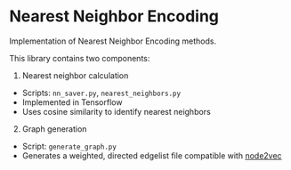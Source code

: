 # Nearest Neighbor Encoding

Implementation of Nearest Neighbor Encoding methods.

This library contains two components:

1. Nearest neighbor calculation
  - Scripts: `nn_saver.py`, `nearest_neighbors.py`
  - Implemented in Tensorflow
  - Uses cosine similarity to identify nearest neighbors
2. Graph generation
  - Script: `generate_graph.py`
  - Generates a weighted, directed edgelist file compatible with [node2vec](https://github.com/aditya-grover/node2vec)
